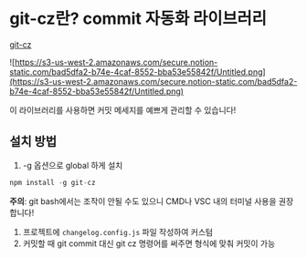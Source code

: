 # git-cz란? commit 자동화 라이브러리

[git-cz](https://www.npmjs.com/package/git-cz)

![https://s3-us-west-2.amazonaws.com/secure.notion-static.com/bad5dfa2-b74e-4caf-8552-bba53e55842f/Untitled.png](https://s3-us-west-2.amazonaws.com/secure.notion-static.com/bad5dfa2-b74e-4caf-8552-bba53e55842f/Untitled.png)

이 라이브러리를 사용하면 커밋 메세지를 예쁘게 관리할 수 있습니다!



## 설치 방법

1. -g 옵션으로 global 하게 설치

```jsx
npm install -g git-cz
```

**주의**: git bash에서는 조작이 안될 수도 있으니 CMD나 VSC 내의 터미널 사용을 권장합니다!

1. 프로젝트에 `changelog.config.js` 파일 작성하여 커스텀
2. 커밋할 때 git commit 대신 git cz 명령어를 써주면 형식에 맞춰 커밋이 가능